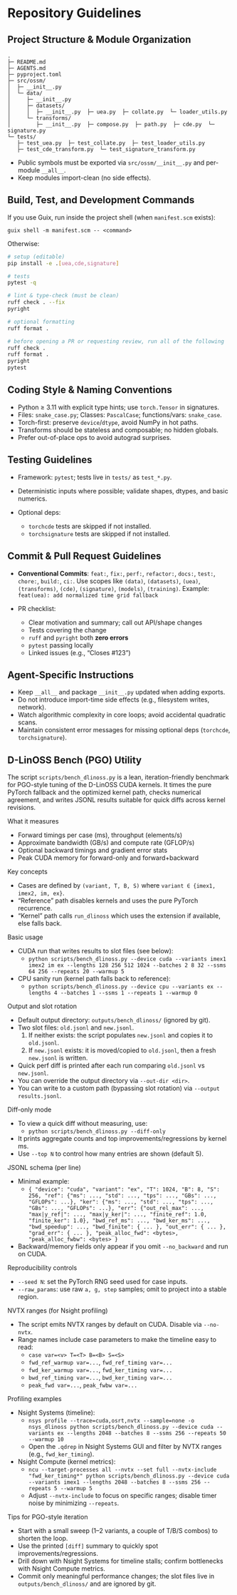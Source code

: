 # Repository Guidelines

## Project Structure & Module Organization

```
.
├─ README.md
├─ AGENTS.md
├─ pyproject.toml
├─ src/ossm/
│  ├─ __init__.py
│  └─ data/
│     ├─ __init__.py
│     ├─ datasets/
│     │  ├─ __init__.py  ├─ uea.py  ├─ collate.py  └─ loader_utils.py
│     └─ transforms/
│        ├─ __init__.py  ├─ compose.py  ├─ path.py  ├─ cde.py  └─ signature.py
└─ tests/
   ├─ test_uea.py  ├─ test_collate.py  ├─ test_loader_utils.py
   ├─ test_cde_transform.py  └─ test_signature_transform.py
```

* Public symbols must be exported via `src/ossm/__init__.py` and per-module `__all__`.
* Keep modules import-clean (no side effects).

## Build, Test, and Development Commands

If you use Guix, run inside the project shell (when `manifest.scm` exists):

```
guix shell -m manifest.scm -- <command>
```

Otherwise:

```bash
# setup (editable)
pip install -e .[uea,cde,signature]

# tests
pytest -q

# lint & type-check (must be clean)
ruff check . --fix
pyright

# optional formatting
ruff format .

# before opening a PR or requesting review, run all of the following
ruff check .
ruff format .
pyright
pytest
```

## Coding Style & Naming Conventions

* Python ≥ 3.11 with explicit type hints; use `torch.Tensor` in signatures.
* Files: `snake_case.py`; Classes: `PascalCase`; functions/vars: `snake_case`.
* Torch-first: preserve `device`/`dtype`, avoid NumPy in hot paths.
* Transforms should be stateless and composable; no hidden globals.
* Prefer out-of-place ops to avoid autograd surprises.

## Testing Guidelines

* Framework: `pytest`; tests live in `tests/` as `test_*.py`.
* Deterministic inputs where possible; validate shapes, dtypes, and basic numerics.
* Optional deps:

  * `torchcde` tests are skipped if not installed.
  * `torchsignature` tests are skipped if not installed.

## Commit & Pull Request Guidelines

* **Conventional Commits**: `feat:`, `fix:`, `perf:`, `refactor:`, `docs:`, `test:`, `chore:`, `build:`, `ci:`.
  Use scopes like `(data)`, `(datasets)`, `(uea)`, `(transforms)`, `(cde)`, `(signature)`, `(models)`, `(training)`.
  Example: `feat(uea): add normalized time grid fallback`
* PR checklist:

  * Clear motivation and summary; call out API/shape changes
  * Tests covering the change
  * `ruff` and `pyright` both **zero errors**
  * `pytest` passing locally
  * Linked issues (e.g., “Closes #123”)

## Agent-Specific Instructions

* Keep `__all__` and package `__init__.py` updated when adding exports.
* Do not introduce import-time side effects (e.g., filesystem writes, network).
* Watch algorithmic complexity in core loops; avoid accidental quadratic scans.
* Maintain consistent error messages for missing optional deps (`torchcde`, `torchsignature`).

## D-LinOSS Bench (PGO) Utility

The script `scripts/bench_dlinoss.py` is a lean, iteration-friendly benchmark for PGO-style tuning of the D-LinOSS CUDA kernels. It times the pure PyTorch fallback and the optimized kernel path, checks numerical agreement, and writes JSONL results suitable for quick diffs across kernel revisions.

What it measures
- Forward timings per case (ms), throughput (elements/s)
- Approximate bandwidth (GB/s) and compute rate (GFLOP/s)
- Optional backward timings and gradient error stats
- Peak CUDA memory for forward-only and forward+backward

Key concepts
- Cases are defined by `(variant, T, B, S)` where `variant ∈ {imex1, imex2, im, ex}`.
- “Reference” path disables kernels and uses the pure PyTorch recurrence.
- “Kernel” path calls `run_dlinoss` which uses the extension if available, else falls back.

Basic usage
- CUDA run that writes results to slot files (see below):
  - `python scripts/bench_dlinoss.py --device cuda --variants imex1 imex2 im ex --lengths 128 256 512 1024 --batches 2 8 32 --ssms 64 256 --repeats 20 --warmup 5`
- CPU sanity run (kernel path falls back to reference):
  - `python scripts/bench_dlinoss.py --device cpu --variants ex --lengths 4 --batches 1 --ssms 1 --repeats 1 --warmup 0`

Output and slot rotation
- Default output directory: `outputs/bench_dlinoss/` (ignored by git).
- Two slot files: `old.jsonl` and `new.jsonl`.
  1) If neither exists: the script populates `new.jsonl` and copies it to `old.jsonl`.
  2) If `new.jsonl` exists: it is moved/copied to `old.jsonl`, then a fresh `new.jsonl` is written.
- Quick perf diff is printed after each run comparing `old.jsonl` vs `new.jsonl`.
- You can override the output directory via `--out-dir <dir>`.
- You can write to a custom path (bypassing slot rotation) via `--output results.jsonl`.

Diff-only mode
- To view a quick diff without measuring, use:
  - `python scripts/bench_dlinoss.py --diff-only`
- It prints aggregate counts and top improvements/regressions by kernel ms.
- Use `--top N` to control how many entries are shown (default 5).

JSONL schema (per line)
- Minimal example:
  - `{ "device": "cuda", "variant": "ex", "T": 1024, "B": 8, "S": 256,
       "ref": {"ms": ..., "std": ..., "tps": ..., "GBs": ..., "GFLOPs": ...},
       "ker": {"ms": ..., "std": ..., "tps": ..., "GBs": ..., "GFLOPs": ...},
       "err": {"out_rel_max": ..., "max|y_ref|": ..., "max|y_ker|": ..., "finite_ref": 1.0, "finite_ker": 1.0},
       "bwd_ref_ms": ..., "bwd_ker_ms": ..., "bwd_speedup": ..., "bwd_finite": { ... },
       "out_err": { ... }, "grad_err": { ... },
       "peak_alloc_fwd": <bytes>, "peak_alloc_fwbw": <bytes> }`
- Backward/memory fields only appear if you omit `--no_backward` and run on CUDA.

Reproducibility controls
- `--seed N`: set the PyTorch RNG seed used for case inputs.
- `--raw_params`: use raw `a, g, step` samples; omit to project into a stable region.

NVTX ranges (for Nsight profiling)
- The script emits NVTX ranges by default on CUDA. Disable via `--no-nvtx`.
- Range names include case parameters to make the timeline easy to read:
  - `case var=<v> T=<T> B=<B> S=<S>`
  - `fwd_ref_warmup var=...`, `fwd_ref_timing var=...`
  - `fwd_ker_warmup var=...`, `fwd_ker_timing var=...`
  - `bwd_ref_timing var=...`, `bwd_ker_timing var=...`
  - `peak_fwd var=...`, `peak_fwbw var=...`

Profiling examples
- Nsight Systems (timeline):
  - `nsys profile --trace=cuda,osrt,nvtx --sample=none -o nsys_dlinoss python scripts/bench_dlinoss.py --device cuda --variants ex --lengths 2048 --batches 8 --ssms 256 --repeats 50 --warmup 10`
  - Open the `.qdrep` in Nsight Systems GUI and filter by NVTX ranges (e.g., `fwd_ker_timing`).
- Nsight Compute (kernel metrics):
  - `ncu --target-processes all --nvtx --set full --nvtx-include "fwd_ker_timing*" python scripts/bench_dlinoss.py --device cuda --variants imex1 --lengths 2048 --batches 8 --ssms 256 --repeats 5 --warmup 5`
  - Adjust `--nvtx-include` to focus on specific ranges; disable timer noise by minimizing `--repeats`.

Tips for PGO-style iteration
- Start with a small sweep (1–2 variants, a couple of T/B/S combos) to shorten the loop.
- Use the printed `[diff]` summary to quickly spot improvements/regressions.
- Drill down with Nsight Systems for timeline stalls; confirm bottlenecks with Nsight Compute metrics.
- Commit only meaningful performance changes; the slot files live in `outputs/bench_dlinoss/` and are ignored by git.
